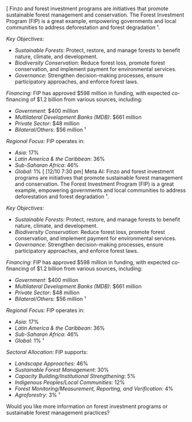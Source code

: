 [ Finzo and forest investment programs are initiatives that promote sustainable forest management and conservation. The Forest Investment Program (FIP) is a great example, empowering governments and local communities to address deforestation and forest degradation ¹.

*Key Objectives:*
- _Sustainable Forests_: Protect, restore, and manage forests to benefit nature, climate, and development.
- _Biodiversity Conservation_: Reduce forest loss, promote forest conservation, and implement payment for environmental services.
- _Governance_: Strengthen decision-making processes, ensure participatory approaches, and enforce forest laws.

*Financing:*
FIP has approved $598 million in funding, with expected co-financing of $1.2 billion from various sources, including:
- _Government_: $400 million
- _Multilateral Development Banks (MDB)_: $661 million
- _Private Sector_: $48 million
- _Bilateral/Others_: $56 million ¹

*Regional Focus:*
FIP operates in:
- _Asia_: 17%
- _Latin America & the Caribbean_: 36%
- _Sub-Saharan Africa_: 46%
- _Global_: 1% [
[12/10 7:30 pm] Meta AI: Finzo and forest investment programs are initiatives that promote sustainable forest management and conservation. The Forest Investment Program (FIP) is a great example, empowering governments and local communities to address deforestation and forest degradation ¹.

*Key Objectives:*
- _Sustainable Forests_: Protect, restore, and manage forests to benefit nature, climate, and development.
- _Biodiversity Conservation_: Reduce forest loss, promote forest conservation, and implement payment for environmental services.
- _Governance_: Strengthen decision-making processes, ensure participatory approaches, and enforce forest laws.

*Financing:*
FIP has approved $598 million in funding, with expected co-financing of $1.2 billion from various sources, including:
- _Government_: $400 million
- _Multilateral Development Banks (MDB)_: $661 million
- _Private Sector_: $48 million
- _Bilateral/Others_: $56 million ¹

*Regional Focus:*
FIP operates in:
- _Asia_: 17%
- _Latin America & the Caribbean_: 36%
- _Sub-Saharan Africa_: 46%
- _Global_: 1% ¹

*Sectoral Allocation:*
FIP supports:
- _Landscape Approaches_: 46%
- _Sustainable Forest Management_: 30%
- _Capacity Building/Institutional Strengthening_: 5%
- _Indigenous Peoples/Local Communities_: 12%
- _Forest Monitoring/Measurement, Reporting, and Verification_: 4%
- _Agroforestry_: 3% ¹

Would you like more information on forest investment programs or sustainable forest management practices?
